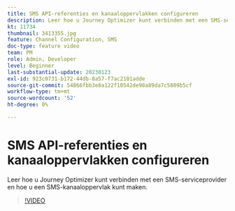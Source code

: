 ```yaml
---
title: SMS API-referenties en kanaaloppervlakken configureren
description: Leer hoe u Journey Optimizer kunt verbinden met een SMS-serviceprovider en hoe u een SMS-kanaaloppervlak kunt maken.
kt: 11734
thumbnail: 3413355.jpg
feature: Channel Configuration, SMS
doc-type: feature video
team: PM
role: Admin, Developer
level: Beginner
last-substantial-update: 20230123
exl-id: 923c0731-b172-44db-8a57-f7ac2101adde
source-git-commit: 54866fbb3e8a122f10542de98a89da7c5809b5cf
workflow-type: tm+mt
source-wordcount: '52'
ht-degree: 0%

---
```


# SMS API-referenties en kanaaloppervlakken configureren

Leer hoe u Journey Optimizer kunt verbinden met een SMS-serviceprovider en hoe u een SMS-kanaaloppervlak kunt maken.

>[!VIDEO](https://video.tv.adobe.com/v/3413355?quality=12)
